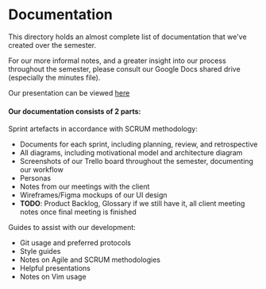 
# Documentation

This directory holds an almost complete list of documentation that we've created over the semester. 

For our more informal notes, and a greater insight into our process throughout the semester, please consult our Google Docs shared drive (especially the minutes file).

Our presentation can be viewed [here](https://app.jinx.systems/u/jinxteam)

#### Our documentation consists of 2 parts:

Sprint artefacts in accordance with SCRUM methodology:
* Documents for each sprint, including planning, review, and retrospective
* All diagrams, including motivational model and architecture diagram
* Screenshots of our Trello board throughout the semester, documenting our workflow
* Personas
* Notes from our meetings with the client
* Wireframes/Figma mockups of our UI design
* **TODO**: Product Backlog, Glossary if we still have it, all client meeting notes once final meeting is finished 

Guides to assist with our development:
* Git usage and preferred protocols
* Style guides
* Notes on Agile and SCRUM methodologies
* Helpful presentations
* Notes on Vim usage